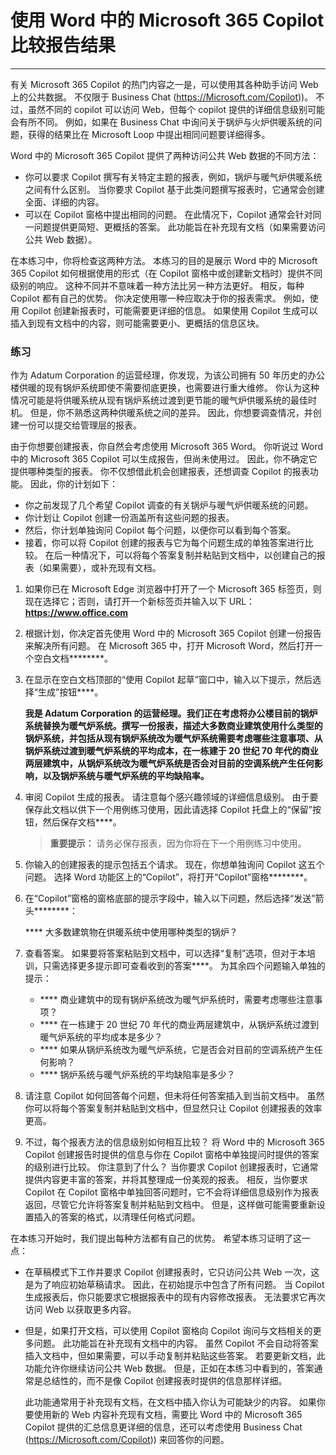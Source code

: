 # 使用 Word 中的 Microsoft 365 Copilot 比较报告结果
---
有关 Microsoft 365 Copilot 的热门内容之一是，可以使用其各种助手访问 Web 上的公共数据。 不仅限于 Business Chat (https://Microsoft.com/Copilot))。 不过，虽然不同的 copilot 可以访问 Web，但每个 copilot 提供的详细信息级别可能会有所不同。 例如，如果在 Business Chat 中询问关于锅炉与火炉供暖系统的问题，获得的结果比在 Microsoft Loop 中提出相同问题要详细得多。

Word 中的 Microsoft 365 Copilot 提供了两种访问公共 Web 数据的不同方法：

 -  你可以要求 Copilot 撰写有关特定主题的报表，例如，锅炉与暖气炉供暖系统之间有什么区别。 当你要求 Copilot 基于此类问题撰写报表时，它通常会创建全面、详细的内容。
 -  可以在 Copilot 窗格中提出相同的问题。 在此情况下，Copilot 通常会针对同一问题提供更简短、更概括的答案。 此功能旨在补充现有文档（如果需要访问公共 Web 数据）。

在本练习中，你将检查这两种方法。 本练习的目的是展示 Word 中的 Microsoft 365 Copilot 如何根据使用的形式（在 Copilot 窗格中或创建新文档时）提供不同级别的响应。 这种不同并不意味着一种方法比另一种方法更好。 相反，每种 Copilot 都有自己的优势。 你决定使用哪一种应取决于你的报表需求。 例如，使用 Copilot 创建新报表时，可能需要更详细的信息。 如果使用 Copilot 生成可以插入到现有文档中的内容，则可能需要更小、更概括的信息区块。

### 练习

作为 Adatum Corporation 的运营经理，你发现，为该公司拥有 50 年历史的办公楼供暖的现有锅炉系统即使不需要彻底更换，也需要进行重大维修。 你认为这种情况可能是将供暖系统从现有锅炉系统过渡到更节能的暖气炉供暖系统的最佳时机。 但是，你不熟悉这两种供暖系统之间的差异。 因此，你想要调查情况，并创建一份可以提交给管理层的报表。

由于你想要创建报表，你自然会考虑使用 Microsoft 365 Word。 你听说过 Word 中的 Microsoft 365 Copilot 可以生成报告，但尚未使用过。 因此，你不确定它提供哪种类型的报表。 你不仅想借此机会创建报表，还想调查 Copilot 的报表功能。 因此，你的计划如下：

 -  你之前发现了几个希望 Copilot 调查的有关锅炉与暖气炉供暖系统的问题。
 -  你计划让 Copilot 创建一份涵盖所有这些问题的报表。
 -  然后，你计划单独询问 Copilot 每个问题，以便你可以看到每个答案。
 -  接着，你可以将 Copilot 创建的报表与它为每个问题生成的单独答案进行比较。 在后一种情况下，可以将每个答案复制并粘贴到文档中，以创建自己的报表（如果需要），或补充现有文档。

1.  如果你已在 Microsoft Edge 浏览器中打开了一个 Microsoft 365 标签页，则现在选择它；否则，请打开一个新标签页并输入以下 URL：**https://www.office.com**
2.  根据计划，你决定首先使用 Word 中的 Microsoft 365 Copilot 创建一份报告来解决所有问题。 在 Microsoft 365 中，打开 Microsoft Word，然后打开一个空白文档********。
3.  在显示在空白文档顶部的“使用 Copilot 起草”窗口中，输入以下提示，然后选择“生成”按钮****。
    
    **我是 Adatum Corporation 的运营经理。我们正在考虑将办公楼目前的锅炉系统替换为暖气炉系统。撰写一份报表，描述大多数商业建筑使用什么类型的锅炉系统，并包括从现有锅炉系统改为暖气炉系统需要考虑哪些注意事项、从锅炉系统过渡到暖气炉系统的平均成本，在一栋建于 20 世纪 70 年代的商业两层建筑中，从锅炉系统改为暖气炉系统是否会对目前的空调系统产生任何影响，以及锅炉系统与暖气炉系统的平均缺陷率。**
4.  审阅 Copilot 生成的报表。 请注意每个感兴趣领域的详细信息级别。 由于要保存此文档以供下一个用例练习使用，因此请选择 Copilot 托盘上的“保留”按钮，然后保存文档****。
    
    > **重要提示：** 请务必保存报表，因为你将在下一个用例练习中使用。
5.  你输入的创建报表的提示包括五个请求。 现在，你想单独询问 Copilot 这五个问题。 选择 Word 功能区上的“Copilot”，将打开“Copilot”窗格********。
6.  在“Copilot”窗格的窗格底部的提示字段中，输入以下问题，然后选择“发送”箭头********：
    
    **** 大多数建筑物在供暖系统中使用哪种类型的锅炉？
7.  查看答案。 如果要将答案粘贴到文档中，可以选择“复制”选项，但对于本培训，只需选择更多提示即可查看收到的答案****。 为其余四个问题输入单独的提示：
     -  **** 商业建筑中的现有锅炉系统改为暖气炉系统时，需要考虑哪些注意事项？
     -  **** 在一栋建于 20 世纪 70 年代的商业两层建筑中，从锅炉系统过渡到暖气炉系统的平均成本是多少？
     -  **** 如果从锅炉系统改为暖气炉系统，它是否会对目前的空调系统产生任何影响？
     -  **** 锅炉系统与暖气炉系统的平均缺陷率是多少？
8.  请注意 Copilot 如何回答每个问题，但未将任何答案插入到当前文档中。 虽然你可以将每个答案复制并粘贴到文档中，但显然只让 Copilot 创建报表的效率更高。
9.  不过，每个报表方法的信息级别如何相互比较？ 将 Word 中的 Microsoft 365 Copilot 创建报告时提供的信息与你在 Copilot 窗格中单独提问时提供的答案的级别进行比较。 你注意到了什么？ 当你要求 Copilot 创建报表时，它通常提供内容更丰富的答案，并将其整理成一份美观的报表。 相反，当你要求 Copilot 在 Copilot 窗格中单独回答问题时，它不会将详细信息级别作为报表返回，尽管它允许将答案复制并粘贴到文档中。 但是，这样做可能需要重新设置插入的答案的格式，以清理任何格式问题。

在本练习开始时，我们提出每种方法都有自己的优势。 希望本练习证明了这一点：

 -  在草稿模式下工作并要求 Copilot 创建报表时，它只访问公共 Web 一次，这是为了响应初始草稿请求。 因此，在初始提示中包含了所有问题。 当 Copilot 生成报表后，你只能要求它根据报表中的现有内容修改报表。 无法要求它再次访问 Web 以获取更多内容。
 -  但是，如果打开文档，可以使用 Copilot 窗格向 Copilot 询问与文档相关的更多问题。 此功能旨在补充现有文档中的内容。 虽然 Copilot 不会自动将答案插入文档中，但如果需要，可以手动复制并粘贴这些答案。 若要更新文档，此功能允许你继续访问公共 Web 数据。 但是，正如在本练习中看到的，答案通常是总结性的，而不是像 Copilot 创建报表时提供的信息那样详细。
    
    此功能通常用于补充现有文档，在文档中插入你认为可能缺少的内容。 如果你要使用新的 Web 内容补充现有文档，需要比 Word 中的 Microsoft 365 Copilot 提供的汇总信息更详细的信息，还可以考虑使用 Business Chat (https://Microsoft.com/Copilot)) 来回答你的问题。
